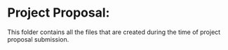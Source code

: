 # Project Proposal:

This folder contains all the files that are created during the time of project proposal submission.
